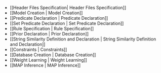 * [[Header Files Specification| Header Files Specification]]
* [[Model Creation | Model Creation]]
* [[Predicate Declaration | Predicate Declaration]]
* [[Set Predicate Declaration | Set Predicate Declaration]]
* [[Rule Specification | Rule Specification]]
* [[Prior Declaration | Prior Declaration]]
* [[String Similarity Definition and Declaration | String Similarity Definition and Declaration]]
* [[Constraints | Constraints]]
* [[Database Creation | Database Creation]]
* [[Weight Learning | Weight Learning]]
* [[MAP Inference | MAP Inference]]

